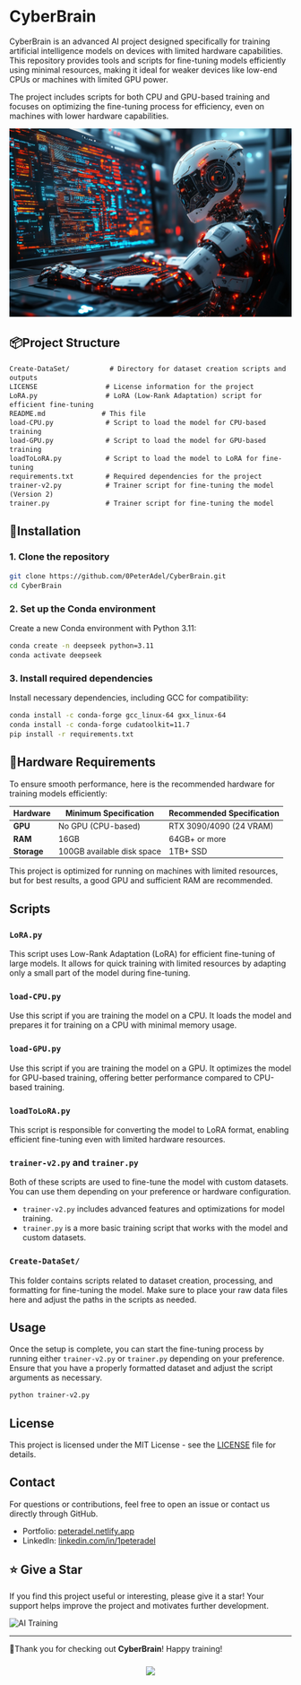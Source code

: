 # CyberBrain

CyberBrain is an advanced AI project designed specifically for training artificial intelligence models on devices with limited hardware capabilities. This repository provides tools and scripts for fine-tuning models efficiently using minimal resources, making it ideal for weaker devices like low-end CPUs or machines with limited GPU power.

The project includes scripts for both CPU and GPU-based training and focuses on optimizing the fine-tuning process for efficiency, even on machines with lower hardware capabilities.

![AI Training](/assest/ai.jpg)

## 📦Project Structure

```
Create-DataSet/          # Directory for dataset creation scripts and outputs
LICENSE                 # License information for the project
LoRA.py                 # LoRA (Low-Rank Adaptation) script for efficient fine-tuning
README.md              # This file
load-CPU.py             # Script to load the model for CPU-based training
load-GPU.py             # Script to load the model for GPU-based training
loadToLoRA.py           # Script to load the model to LoRA for fine-tuning
requirements.txt        # Required dependencies for the project
trainer-v2.py           # Trainer script for fine-tuning the model (Version 2)
trainer.py              # Trainer script for fine-tuning the model
```

## 🚀Installation

### 1. Clone the repository

```bash
git clone https://github.com/0PeterAdel/CyberBrain.git
cd CyberBrain
```

### 2. Set up the Conda environment

Create a new Conda environment with Python 3.11:

```bash
conda create -n deepseek python=3.11
conda activate deepseek
```

### 3. Install required dependencies

Install necessary dependencies, including GCC for compatibility:

```bash
conda install -c conda-forge gcc_linux-64 gxx_linux-64
conda install -c conda-forge cudatoolkit=11.7
pip install -r requirements.txt

```

## 🤖Hardware Requirements

To ensure smooth performance, here is the recommended hardware for training models efficiently:

| Hardware        | Minimum Specification                | Recommended Specification              |
|-----------------|--------------------------------------|----------------------------------------|
| **GPU**         | No GPU (CPU-based)                   | RTX 3090/4090 (24 VRAM)               |
| **RAM**         | 16GB                                 | 64GB+ or more                         |
| **Storage**     | 100GB available disk space           | 1TB+ SSD                              |

This project is optimized for running on machines with limited resources, but for best results, a good GPU and sufficient RAM are recommended.

## Scripts

### `LoRA.py`

This script uses Low-Rank Adaptation (LoRA) for efficient fine-tuning of large models. It allows for quick training with limited resources by adapting only a small part of the model during fine-tuning.

### `load-CPU.py`

Use this script if you are training the model on a CPU. It loads the model and prepares it for training on a CPU with minimal memory usage.

### `load-GPU.py`

Use this script if you are training the model on a GPU. It optimizes the model for GPU-based training, offering better performance compared to CPU-based training.

### `loadToLoRA.py`

This script is responsible for converting the model to LoRA format, enabling efficient fine-tuning even with limited hardware resources.

### `trainer-v2.py` and `trainer.py`

Both of these scripts are used to fine-tune the model with custom datasets. You can use them depending on your preference or hardware configuration. 

- `trainer-v2.py` includes advanced features and optimizations for model training.
- `trainer.py` is a more basic training script that works with the model and custom datasets.

### `Create-DataSet/`

This folder contains scripts related to dataset creation, processing, and formatting for fine-tuning the model. Make sure to place your raw data files here and adjust the paths in the scripts as needed.

## Usage

Once the setup is complete, you can start the fine-tuning process by running either `trainer-v2.py` or `trainer.py` depending on your preference. Ensure that you have a properly formatted dataset and adjust the script arguments as necessary.

```bash
python trainer-v2.py
```

## License

This project is licensed under the MIT License - see the [LICENSE](LICENSE) file for details.

## Contact

For questions or contributions, feel free to open an issue or contact us directly through GitHub.

- Portfolio: [peteradel.netlify.app](https://peteradel.netlify.app)
- LinkedIn: [linkedin.com/in/1peteradel](https://linkedin.com/in/1peteradel)

## ⭐ Give a Star

If you find this project useful or interesting, please give it a star! Your support helps improve the project and motivates further development.


![AI Training](https://media0.giphy.com/media/v1.Y2lkPTc5MGI3NjExcXNhdWQzZWM0NzB6ZzRxcHZvdmxmMHJ3OWIwZ3RnZDY1dGJjZ3MxaSZlcD12MV9pbnRlcm5hbF9naWZfYnlfaWQmY3Q9Zw/H1eVHxFk781UxUNMul/giphy.gif)

---

🤍Thank you for checking out **CyberBrain**! Happy training!

###

<p align="center">
  <img src="https://capsule-render.vercel.app/api?type=waving&color=gradient&height=65&section=footer"/>
</p>

###
